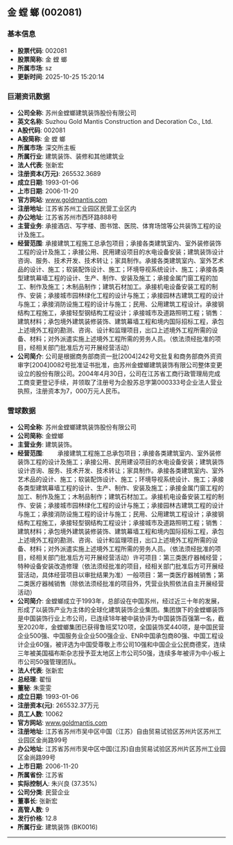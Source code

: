 ## 金 螳 螂 (002081)

### 基本信息

- **股票代码**: 002081
- **股票简称**: 金 螳 螂
- **所属市场**: sz
- **更新时间**: 2025-10-25 15:20:14

### 巨潮资讯数据

- **公司全称**: 苏州金螳螂建筑装饰股份有限公司
- **英文名称**: Suzhou Gold Mantis Construction and Decoration Co., Ltd.
- **A股代码**: 002081
- **A股简称**: 金 螳 螂
- **所属市场**: 深交所主板
- **所属行业**: 建筑装饰、装修和其他建筑业
- **法人代表**: 张新宏
- **注册资本(万元)**: 265532.3689
- **成立日期**: 1993-01-06
- **上市日期**: 2006-11-20
- **官方网站**: www.goldmantis.com
- **注册地址**: 江苏省苏州工业园区民营工业区内
- **办公地址**: 江苏省苏州市西环路888号
- **主营业务**: 承接酒店、写字楼、图书馆、医院、体育场馆等公共装饰工程的设计及施工。
- **经营范围**: 承接建筑工程施工总承包项目；承接各类建筑室内、室外装修装饰工程的设计及施工；承接公用、民用建设项目的水电设备安装；建筑装饰设计咨询、服务、技术开发、技术转让；家具制作。承接各类建筑室内、室外艺术品的设计、施工；软装配饰设计、施工；环境导视系统设计、施工；承接各类型建筑幕墙工程的设计、生产、制作、安装及施工；承接金属门窗工程的加工、制作及施工；木制品制作；建筑石材加工。承接机电设备安装工程的制作、安装；承接城市园林绿化工程的设计与施工；承接园林古建筑工程的设计与施工；承接消防设施工程的设计与施工；民用、公用建筑工程设计。承接钢结构工程施工，承接轻型钢结构工程设计；承接城市及道路照明工程；销售：建筑材料；承包境外建筑装修装饰、建筑幕墙工程和境内国际招标工程，承包上述境外工程的勘测、咨询、设计和监理项目，出口上述境外工程所需的设备、材料；对外派遣实施上述境外工程所需的劳务人员。（依法须经批准的项目，经相关部门批准后方可开展经营活动）
- **公司简介**: 公司是根据商务部商资一批[2004]242号文批复和商务部商外资资审字[2004]0082号批准证书批准，由苏州金螳螂建筑装饰有限公司整体变更设立的股份有限公司。2004年4月30日，公司在江苏省工商行政管理局完成工商变更登记手续，并领取了注册号为企股苏总字第000333号企业法人营业执照，注册资本为7，000万元人民币。

### 雪球数据

- **公司全称**: 苏州金螳螂建筑装饰股份有限公司
- **公司简称**: 金螳螂
- **主营业务**: 建筑装饰。
- **经营范围**: 　　承接建筑工程施工总承包项目；承接各类建筑室内、室外装修装饰工程的设计及施工；承接公用、民用建设项目的水电设备安装；建筑装饰设计咨询、服务、技术开发、技术转让；家具制作。承接各类建筑室内、室外艺术品的设计、施工；软装配饰设计、施工；环境导视系统设计、施工；承接各类型建筑幕墙工程的设计、生产、制作、安装及施工；承接金属门窗工程的加工、制作及施工；木制品制作；建筑石材加工。承接机电设备安装工程的制作、安装；承接城市园林绿化工程的设计与施工；承接园林古建筑工程的设计与施工；承接消防设施工程的设计与施工；民用、公用建筑工程设计；承接钢结构工程施工，承接轻型钢结构工程设计；承接城市及道路照明工程；销售：建筑材料；承包境外建筑装修装饰、建筑幕墙工程和境内国际招标工程，承包上述境外工程的勘测、咨询、设计和监理项目，出口上述境外工程所需的设备、材料；对外派遣实施上述境外工程所需的劳务人员。（依法须经批准的项目，经相关部门批准后方可开展经营活动）许可项目：第三类医疗器械经营；特种设备安装改造修理（依法须经批准的项目，经相关部门批准后方可开展经营活动，具体经营项目以审批结果为准）一般项目：第一类医疗器械销售；第二类医疗器械销售（除依法须经批准的项目外，凭营业执照依法自主开展经营活动）
- **公司简介**: 金螳螂成立于1993年，总部设在中国苏州，经过近三十年的发展，形成了以装饰产业为主体的全球化建筑装饰企业集团。​集团旗下的金螳螂装饰是中国装饰行业上市公司，已连续18年被中装协评为中国装饰百强第一名，截至2020年，金螳螂集团已获得鲁班奖120项，全国装饰奖440项，是中国民营企业500强、中国服务业企业500强企业、ENR中国承包商80强、中国工程设计企业60强，被评选为中国受尊敬上市公司10强和中国企业公民商德奖，连续三年被美国福布斯杂志授予亚太地区上市公司50强，连续多年被评为中小板上市公司50强管理团队。
- **法人代表**: 张新宏
- **总经理**: 翟恒
- **董秘**: 朱雯雯
- **成立日期**: 1993-01-06
- **注册资本(元)**: 265532.37万元
- **员工人数**: 10062
- **官方网站**: www.goldmantis.com
- **注册地址**: 江苏省苏州市吴中区中国（江苏）自由贸易试验区苏州片区苏州工业园区金尚路99号
- **办公地址**: 江苏省苏州市吴中区中国(江苏)自由贸易试验区苏州片区苏州工业园区金尚路99号
- **上市日期**: 2006-11-20
- **所属省份**: 江苏省
- **实际控制人**: 朱兴良 (37.35%)
- **公司分类**: 民营企业
- **董事长**: 张新宏
- **高管人数**: 9
- **发行价格**: 12.8
- **所属行业**: 建筑装饰 (BK0016)

---